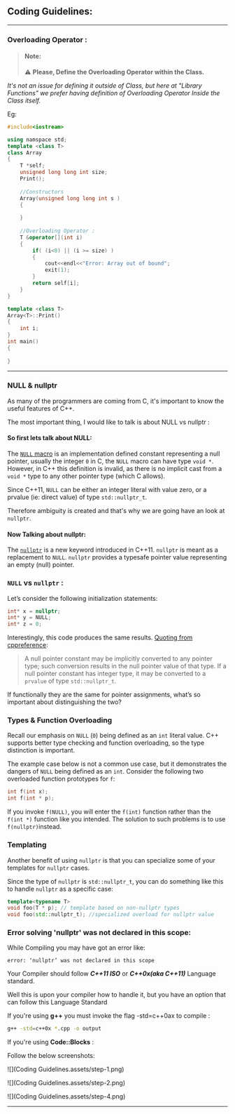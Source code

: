 ## Coding Guidelines:

------



### Overloading Operator :



> #### Note:
>
> ⚠ **Please, Define the Overloading Operator within the Class.**

*It's not an issue for defining it outside of Class, but here at "Library Functions" we prefer having definition of Overloading Operator Inside the Class itself.*

Eg:

```c++
#include<iostream>

using namspace std;
template <class T>
class Array
{
    T *self;
    unsigned long long int size;
    Print();
    
    //Constructors 
    Array(unsigned long long int s )
    {
        
    }
    
    //Overloading Operator : 
    T &operator[](int i)
    {
        if( (i<0) || (i >= size) )
        {
            cout<<endl<<"Error: Array out of bound";
            exit(1);
        }
        return self[i];
    }
}

template <class T>
Array<T>::Print()
{
    int i;
}
int main()
{
    
}
```



------

### NULL & nullptr 

As many of the programmers are coming from C, it's important to know the useful features of C++.

The most important thing, I would like to talk is about NULL vs nullptr :

#### So first lets talk about **NULL**:

The [`NULL` macro](http://en.cppreference.com/w/cpp/types/NULL) is an implementation defined constant representing a null pointer, usually the integer `0` in C, the `NULL` macro can have type `void *`. However, in C++ this definition is invalid, as there is no implicit cast from a `void *` type to any other pointer type (which C allows).

Since C++11, `NULL` can be either an integer literal with value zero, or a prvalue (ie: direct value) of type `std::nullptr_t`.

Therefore ambiguity is created and that's why we are going have an look at `nullptr`.

#### Now Talking about **nullptr**:

The [`nullptr`](http://en.cppreference.com/w/cpp/language/nullptr) is a new keyword introduced in C++11. `nullptr` is meant as a replacement to `NULL`. `nullptr` provides a typesafe pointer value representing an empty (null) pointer.

### `NULL` vs `nullptr` :

Let’s consider the following initialization statements:

```c++
int* x = nullptr;
int* y = NULL;
int* z = 0;
```

Interestingly, this code produces the same results. [Quoting from cppreference](http://en.cppreference.com/w/cpp/language/nullptr):

> A null pointer constant may be implicitly converted to any pointer type; such conversion results in the null pointer value of that type. If a null pointer constant has integer type, it may be converted to a `prvalue` of type `std::nullptr_t`.

If functionally they are the same for pointer assignments, what’s so important about distinguishing the two?

### Types & Function Overloading

Recall our emphasis on `NULL` (`0`) being defined as an `int` literal value. C++ supports better type checking and function overloading, so the type distinction is important.

The example case below is not a common use case, but it demonstrates the dangers of `NULL` being defined as an `int`. Consider the following two overloaded function prototypes for `f`:

```c++
int f(int x);
int f(int * p);
```

If you invoke `f(NULL)`, you will enter the `f(int)` function rather than the `f(int *)` function like you intended. The solution to such problems is to use `f(nullptr)`instead.

### Templating

Another benefit of using `nullptr` is that you can specialize some of your templates for `nullptr` cases.

Since the type of `nullptr` is `std::nullptr_t`, you can do something like this to handle `nullptr` as a specific case:

```c++
template<typename T>
void foo(T * p); // template based on non-nullptr types
void foo(std::nullptr_t); //specialized overload for nullptr value
```



###  Error solving 'nullptr' was not declared in this scope:



While Compiling you may have got an error like:

```
error: ‘nullptr’ was not declared in this scope
```



Your Compiler should follow ***C++11 ISO*** or ***C++0x(aka C++11)*** Language standard. 

Well this is upon your compiler how to handle it, but you have an option that can follow this Language Standard 

If you're using **g++** you must invoke the flag -std=c++0ax to compile :  

```bash
g++ -std=c++0x *.cpp -o output
```

If you're using **Code::Blocks** :

 Follow the below screenshots: 

![](Coding Guidelines.assets/step-1.png)



![](Coding Guidelines.assets/step-2.png)



![](Coding Guidelines.assets/step-4.png)

------

